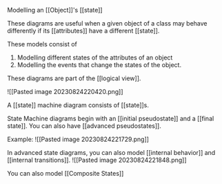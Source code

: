 Modelling an [[Object]]'s [[state]]

These diagrams are useful when a given object of a class may behave differently if its [[attributes]] have a different [[state]].

These models consist of
1. Modelling different states of the attributes of an object
2. Modelling the events that change the states of the object.

These diagrams are part of the [[logical view]].

![[Pasted image 20230824220420.png]]

A [[state]] machine diagram consists of [[state]]s.

State Machine diagrams begin with an [[initial pseudostate]] and a [[final state]]. You can also have [[advanced pseudostates]].

Example:
![[Pasted image 20230824221729.png]]

In advanced state diagrams, you can also model [[internal behavior]] and [[internal transitions]].
![[Pasted image 20230824221848.png]]

You can also model [[Composite States]]


